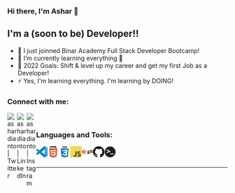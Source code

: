 ### Hi there, I'm Ashar 👋

## I'm a (soon to be) Developer!!

- 🔭 I just joinned Binar Academy Full Stack Developer Bootcamp!
- 🌱 I’m currently learning everything 🤣
- 🥅 2022 Goals: Shift & level up my career and get my first Job as a Developer!
- ⚡ Yes, I'm learning everything. I'm learning by DOING!

### Connect with me:

[<img align="left" alt="ashardianto | Twitter" width="22px" src="https://cdn.jsdelivr.net/npm/simple-icons@v3/icons/twitter.svg" />][twitter]
[<img align="left" alt="ashardianto | LinkedIn" width="22px" src="https://cdn.jsdelivr.net/npm/simple-icons@v3/icons/linkedin.svg" />][linkedin]
[<img align="left" alt="ashardianto | Instagram" width="22px" src="https://seeklogo.com/images/I/instagram-new-2016-logo-4773FE3F99-seeklogo.com.png" />][instagram]

<br />

### Languages and Tools:

<img align="left" alt="Visual Studio Code" width="26px" src="https://raw.githubusercontent.com/github/explore/80688e429a7d4ef2fca1e82350fe8e3517d3494d/topics/visual-studio-code/visual-studio-code.png" />
<img align="left" alt="HTML5" width="26px" src="https://raw.githubusercontent.com/github/explore/80688e429a7d4ef2fca1e82350fe8e3517d3494d/topics/html/html.png" />
<img align="left" alt="CSS3" width="26px" src="https://raw.githubusercontent.com/github/explore/80688e429a7d4ef2fca1e82350fe8e3517d3494d/topics/css/css.png" />
<img align="left" alt="JavaScript" width="26px" src="https://raw.githubusercontent.com/github/explore/80688e429a7d4ef2fca1e82350fe8e3517d3494d/topics/javascript/javascript.png" />
<img align="left" alt="Git" width="26px" src="https://raw.githubusercontent.com/github/explore/80688e429a7d4ef2fca1e82350fe8e3517d3494d/topics/git/git.png" />
<img align="left" alt="GitHub" width="26px" src="https://raw.githubusercontent.com/github/explore/78df643247d429f6cc873026c0622819ad797942/topics/github/github.png" />
<img align="left" alt="Terminal" width="26px" src="https://raw.githubusercontent.com/github/explore/80688e429a7d4ef2fca1e82350fe8e3517d3494d/topics/terminal/terminal.png" />

<br />
<br />

---

[twitter]: https://twitter.com/ashardianto
[instagram]: https://instagram.com/ashardianto
[linkedin]: https://www.linkedin.com/in/ashar-ardianto-247489193/